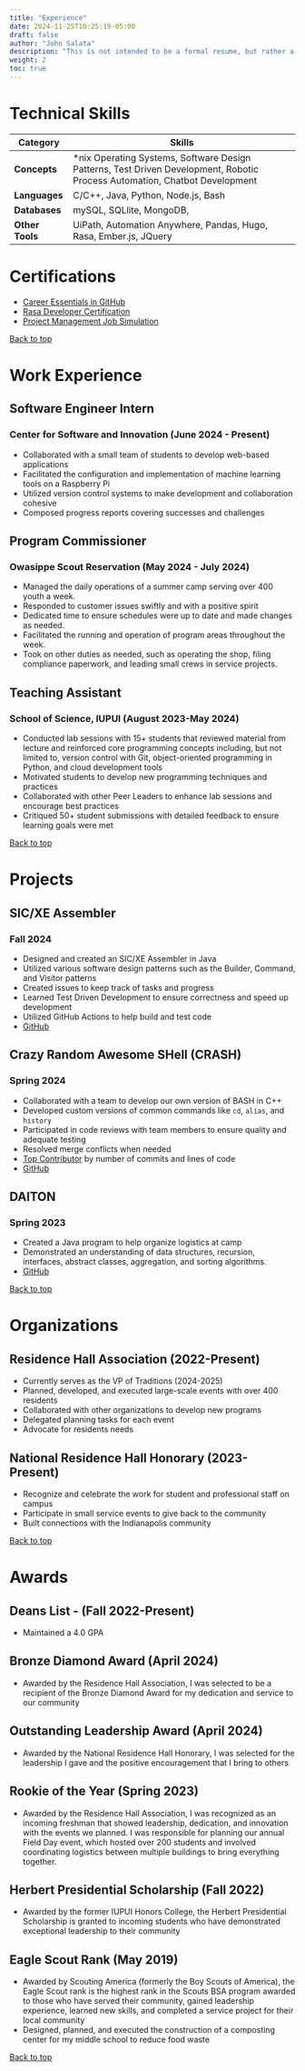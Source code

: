 ```yaml
---
title: "Experience"
date: 2024-11-25T10:25:19-05:00
draft: false
author: "John Salata"
description: "This is not intended to be a formal resume, but rather a list of some of my past experience and achievements."
weight: 2
toc: true
---
```


# Technical Skills
| **Category**   |  **Skills**                                                                |
|----------------|----------------------------------------------------------------------------|
| **Concepts**   | *nix Operating Systems, Software Design Patterns, Test Driven Development, Robotic Process Automation, Chatbot Development |
| **Languages**  | C/C++, Java, Python, Node.js, Bash                                         |
| **Databases**  | mySQL, SQLlite, MongoDB, |
| **Other Tools** | UiPath, Automation Anywhere, Pandas, Hugo, Rasa, Ember.js, JQuery |


# Certifications
- [Career Essentials in GitHub](https://www.linkedin.com/learning/certificates/5952be181d082742e8f76658abe8b1b1cd3d9615d28ce80d96014d6d1b37e177?u=87254282)
- [Rasa Developer Certification]()
- [Project Management Job Simulation](https://forage-uploads-prod.s3.amazonaws.com/completion-certificates/T6kdcdKSTfg2aotxT/tHFz7Bfjmh35DXQv6_T6kdcdKSTfg2aotxT_5vZX6G4KctkmxAtCY_1733433787105_completion_certificate.pdf)

[Back to top](#technical-skills)

# Work Experience
## Software Engineer Intern
### Center for Software and Innovation (June 2024 - Present)
- Collaborated with a small team of students to develop web-based applications
- Facilitated the configuration and implementation of machine learning tools on a Raspberry Pi
- Utilized version control systems to make development and collaboration cohesive
- Composed progress reports covering successes and challenges

## Program Commissioner 
### Owasippe Scout Reservation (May 2024 - July 2024)
- Managed the daily operations of a summer camp serving over 400 youth a week.
- Responded to customer issues swiftly and with a positive spirit
- Dedicated time to ensure schedules were up to date and made changes as needed.
- Facilitated the running and operation of program areas throughout the week.
- Took on other duties as needed, such as operating the shop, filing compliance paperwork, and leading small crews in service projects.

## Teaching Assistant 
### School of Science, IUPUI (August 2023-May 2024)
- Conducted lab sessions with 15+ students that reviewed material from lecture and reinforced core programming concepts including, but not limited to, version control with Git, object-oriented programming in Python, and cloud development tools
- Motivated students to develop new programming techniques and practices
- Collaborated with other Peer Leaders to enhance lab sessions and encourage best practices
- Critiqued 50+ student submissions with detailed feedback to ensure learning goals were met

[Back to top](#technical-skills)

# Projects
## SIC/XE Assembler
### Fall 2024
- Designed and created an SIC/XE Assembler in Java
- Utilized various software design patterns such as the Builder, Command, and Visitor patterns
- Created issues to keep track of tasks and progress
- Learned Test Driven Development to ensure correctness and speed up development
- Utilized GitHub Actions to help build and test code
- [GitHub](https://github.com/sheepman39/Assembler)

## Crazy Random Awesome SHell (CRASH)
### Spring 2024
- Collaborated with a team to develop our own version of BASH in C++
- Developed custom versions of common commands like `cd`, `alias`, and `history`
- Participated in code reviews with team members to ensure quality and adequate testing
- Resolved merge conflicts when needed
- [Top Contributor](https://github.com/Eagle-9/crash/graphs/contributors) by number of commits and lines of code
- [GitHub](https://github.com/Eagle-9/crash)

## DAlTON
### Spring 2023
- Created a Java program to help organize logistics at camp
- Demonstrated an understanding of data structures, recursion, interfaces, abstract classes, aggregation, and sorting algorithms.
- [GitHub](https://github.com/sheepman39/DAlTON)

[Back to top](#technical-skills)

# Organizations
## Residence Hall Association (2022-Present)
- Currently serves as the VP of Traditions (2024-2025)
- Planned, developed, and executed large-scale events with over 400 residents
- Collaborated with other organizations to develop new programs
- Delegated planning tasks for each event
- Advocate for residents needs

## National Residence Hall Honorary (2023-Present)
- Recognize and celebrate the work for student and professional staff on campus
- Participate in small service events to give back to the community
- Built connections with the Indianapolis community

[Back to top](#technical-skills)

# Awards 
## Deans List - (Fall 2022-Present)
- Maintained a 4.0 GPA

## Bronze Diamond Award (April 2024)
- Awarded by the Residence Hall Association, I was selected to be a recipient of the Bronze Diamond Award for my dedication and service to our community

## Outstanding Leadership Award (April 2024)
- Awarded by the National Residence Hall Honorary, I was selected for the leadership I gave and the positive encouragement that I bring to others

## Rookie of the Year (Spring 2023)
- Awarded by the Residence Hall Association, I was recognized as an incoming freshman that showed leadership, dedication, and innovation with the events we planned.  I was responsible for planning our annual Field Day event, which hosted over 200 students and involved coordinating logistics between multiple buildings to bring everything together.

## Herbert Presidential Scholarship (Fall 2022)
- Awarded by the former IUPUI Honors College, the Herbert Presidential Scholarship is granted to incoming students who have demonstrated exceptional leadership to their community

## Eagle Scout Rank (May 2019)
- Awarded by Scouting America (formerly the Boy Scouts of America), the Eagle Scout rank is the highest rank in the Scouts BSA program awarded to those who have served their community, gained leadership experience, learned new skills, and completed a service project for their local community
- Designed, planned, and executed the construction of a composting center for my middle school to reduce food waste

[Back to top](#technical-skills)